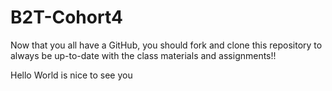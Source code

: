 # B2T-Cohort4
Now that you all have a GitHub, you should fork and clone this repository to always be up-to-date with the class materials and assignments!!

Hello World is nice to see you
